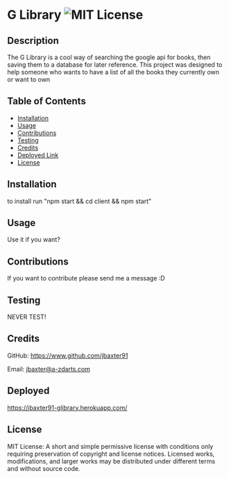 # G Library ![MIT License](https://img.shields.io/badge/License-MIT-Green)

## Description

The G Library is a cool way of searching the google api for books, then saving them to a database for later reference.  This project was designed to help someone who wants to have a list of all the books they currently own or want to own

## Table of Contents

* [Installation](#installation)
* [Usage](#usage)
* [Contributions](#contributions)
* [Testing](#testing)
* [Credits](#credits)
* [Deployed Link](#Deployed)
* [License](#license)

## Installation
to install run "npm start && cd client && npm start"

## Usage
Use it if you want?

## Contributions
If you want to contribute please send me a message :D

## Testing
NEVER TEST!

## Credits
GitHub: https://www.github.com/jbaxter91

Email: jbaxter@a-zdarts.com
## Deployed  
  https://jbaxter91-glibrary.herokuapp.com/
## License
MIT License: A short and simple permissive license with conditions only requiring preservation of copyright and license notices. Licensed works, modifications, and larger works may be distributed under different terms and without source code.